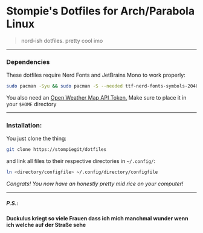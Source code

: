 # Stompie's Dotfiles for Arch/Parabola Linux
>   nord-ish dotfiles. pretty cool imo
---
### Dependencies

These dotfiles require Nerd Fonts and JetBrains Mono to work properly:
```bash
sudo pacman -Syu && sudo pacman -S --needed ttf-nerd-fonts-symbols-2048-em ttf-nerd-fonts-symbols-2048-em-mono ttf-nerd-fonts-symbols-common ttf-jetbrains-mono
```

You also need an [Open Weather Map API Token.](https://openweathermap.org/api_keys) Make sure to place it in your `$HOME` directory

---
### Installation:

You just clone the thing:
```bash
git clone https://stompiegit/dotfiles
```

and link all files to their respective directories in `~/.config/`:
```bash
ln <directory/configfile> ~/.config/directory/configfile
```

*Congrats! You now have an honestly pretty mid rice on your computer!*

---
##### P.S.:
#### Duckulus kriegt so viele Frauen dass ich mich manchmal wunder wenn ich welche auf der Straße sehe
